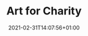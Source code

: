 ---
title: "Art for Charity"
date: 2021-02-31T14:07:56+01:00
draft: true
type: "service-info"
layout: "charity"
menu:
  main:
    weight: 4
---